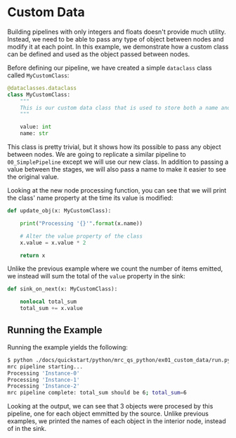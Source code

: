 # Custom Data

Building pipelines with only integers and floats doesn't provide much utility. Instead, we need to be able to pass any type of object between nodes and modify it at each point. In this example, we demonstrate how a custom class can be defined and used as the object passed between nodes.

Before defining our pipeline, we have created a simple `dataclass` class called `MyCustomClass`:

```python
@dataclasses.dataclass
class MyCustomClass:
    """
    This is our custom data class that is used to store both a name and a value.
    """

    value: int
    name: str
```

This class is pretty trivial, but it shows how its possible to pass any object between nodes. We are going to replicate a similar pipeline to `00_SimplePipeline` except we will use our new class. In addition to passing a value between the stages, we will also pass a name to make it easier to see the original value.

Looking at the new node processing function, you can see that we will print the class' name property at the time its value is modified:

```python
def update_obj(x: MyCustomClass):

    print("Processing '{}'".format(x.name))

    # Alter the value property of the class
    x.value = x.value * 2

    return x
```

Unlike the previous example where we count the number of items emitted, we instead will sum the total of the `value` property in the sink:

```python
def sink_on_next(x: MyCustomClass):

    nonlocal total_sum
    total_sum += x.value
```

## Running the Example

Running the example yields the following:

```bash
$ python ./docs/quickstart/python/mrc_qs_python/ex01_custom_data/run.py
mrc pipeline starting...
Processing 'Instance-0'
Processing 'Instance-1'
Processing 'Instance-2'
mrc pipeline complete: total_sum should be 6; total_sum=6
```

Looking at the output, we can see that 3 objects were procesed by this pipeline, one for each object emmitted by the source. Unlike previous examples, we printed the names of each object in the interior node, instead of in the sink.
